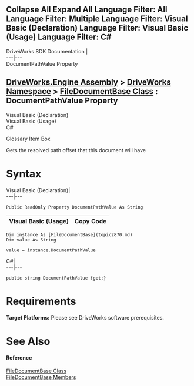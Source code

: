 Collapse All Expand All Language Filter: All  Language Filter: Multiple  Language Filter: Visual Basic (Declaration) Language Filter: Visual Basic (Usage) Language Filter: C#  
---  
DriveWorks SDK Documentation  |   
---|---  
DocumentPathValue Property   
  
[DriveWorks.Engine Assembly](topic2156.md) > [DriveWorks Namespace](topic2159.md) > [FileDocumentBase Class](topic2870.md) : DocumentPathValue Property  
---  
  
Visual Basic (Declaration)    
Visual Basic (Usage)    
C# 

Glossary Item Box

Gets the resolved path offset that this document will have 

# Syntax

Visual Basic (Declaration)|   
---|---  
      
    
    Public ReadOnly Property DocumentPathValue As String  
  
Visual Basic (Usage)| Copy Code  
---|---  
      
    
    Dim instance As [FileDocumentBase](topic2870.md)
    Dim value As String
     
    value = instance.DocumentPathValue  
  
C#|   
---|---  
      
    
    public string DocumentPathValue {get;}  
  
# Requirements

**Target Platforms:** Please see DriveWorks software prerequisites.

# See Also

#### Reference

[FileDocumentBase Class](topic2870.md)   
[FileDocumentBase Members](topic2871.md)



